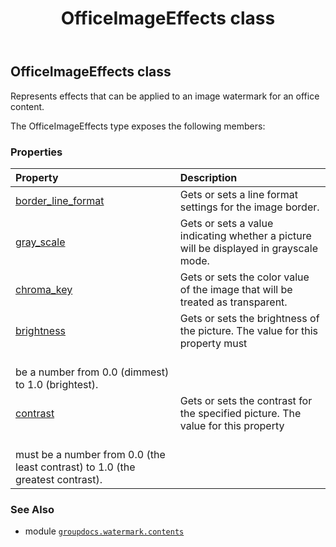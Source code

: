 ﻿---
title: OfficeImageEffects class
second_title: GroupDocs.Watermark for Python via .NET API References
description: 
type: docs
url: /python-net/groupdocs.watermark.contents/officeimageeffects/
is_root: false
weight: 30
---

## OfficeImageEffects class

Represents effects that can be applied to an image watermark for an office content.



The OfficeImageEffects type exposes the following members:

### Properties
| Property | Description |
| :- | :- |
| [border_line_format](/watermark/python-net/groupdocs.watermark.contents/officeimageeffects/border_line_format) | Gets or sets a line format settings for the image border. |
| [gray_scale](/watermark/python-net/groupdocs.watermark.contents/officeimageeffects/gray_scale) | Gets or sets a value indicating whether a picture will be displayed in grayscale mode. |
| [chroma_key](/watermark/python-net/groupdocs.watermark.contents/officeimageeffects/chroma_key) | Gets or sets the color value of the image that will be treated as transparent. |
| [brightness](/watermark/python-net/groupdocs.watermark.contents/officeimageeffects/brightness) | Gets or sets the brightness of the picture. The value for this property must<br/>be a number from 0.0 (dimmest) to 1.0 (brightest). |
| [contrast](/watermark/python-net/groupdocs.watermark.contents/officeimageeffects/contrast) | Gets or sets the contrast for the specified picture. The value for this property<br/>must be a number from 0.0 (the least contrast) to 1.0 (the greatest contrast). |



### See Also
* module [`groupdocs.watermark.contents`](..)
